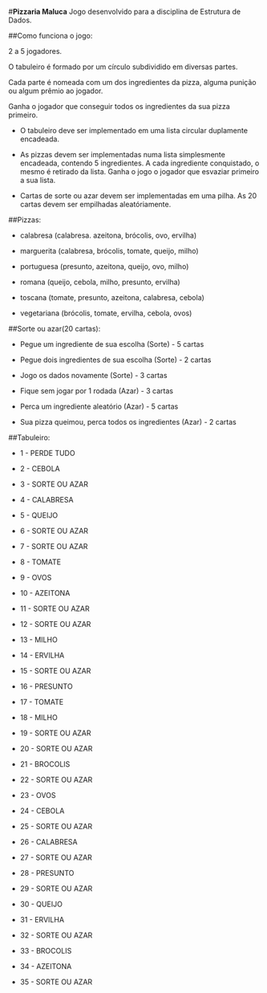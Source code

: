 #**Pizzaria Maluca**
  Jogo desenvolvido para a disciplina de Estrutura de Dados.

##Como funciona o jogo: 

  2 a 5 jogadores. 
  
  O tabuleiro é formado por um círculo subdividido em diversas partes.
  
  Cada parte é nomeada com um dos ingredientes da pizza, alguma punição ou algum prêmio ao jogador.
  
  Ganha o jogador que conseguir todos os ingredientes da sua pizza primeiro.
  
  - O tabuleiro deve ser implementado em uma lista circular duplamente encadeada.

  - As pizzas devem ser implementadas numa lista simplesmente encadeada, contendo 5 ingredientes. A cada ingrediente conquistado, o mesmo é retirado da lista. Ganha o jogo o jogador que esvaziar primeiro a sua lista.

  - Cartas de sorte ou azar devem ser implementadas em uma pilha. As 20 cartas devem ser empilhadas aleatóriamente.

##Pizzas:
  
  - calabresa (calabresa. azeitona, brócolis, ovo, ervilha)
  
  - marguerita (calabresa, brócolis, tomate, queijo, milho)
  
  - portuguesa (presunto, azeitona, queijo, ovo, milho)
  
  - romana (queijo, cebola, milho, presunto, ervilha)
  
  - toscana (tomate, presunto, azeitona, calabresa, cebola)
  
  - vegetariana (brócolis, tomate, ervilha, cebola, ovos)

##Sorte ou azar(20 cartas):

  - Pegue um ingrediente de sua escolha (Sorte) - 5 cartas
  
  - Pegue dois ingredientes de sua escolha (Sorte) - 2 cartas
  
  - Jogo os dados novamente (Sorte) - 3 cartas
  
  - Fique sem jogar por 1 rodada (Azar) - 3 cartas
  
  - Perca um ingrediente aleatório (Azar) - 5 cartas
  
  - Sua pizza queimou, perca todos os ingredientes (Azar) - 2 cartas
  
##Tabuleiro:
    
 - 1 - PERDE TUDO
    
 - 2 - CEBOLA
    
 - 3 - SORTE OU AZAR
    
 - 4 - CALABRESA
    
 - 5 - QUEIJO
    
 - 6 - SORTE OU AZAR 
    
 - 7 - SORTE OU AZAR
    
 - 8 - TOMATE
    
 - 9 - OVOS
    
 - 10 - AZEITONA
      
 - 11 - SORTE OU AZAR
    
 - 12 - SORTE OU AZAR
    
 - 13 - MILHO
    
 - 14 - ERVILHA
    
 - 15 - SORTE OU AZAR
    
 - 16 - PRESUNTO
    
 - 17 - TOMATE
    
 - 18 - MILHO
    
 - 19 - SORTE OU AZAR
    
 - 20 - SORTE OU AZAR
    
 - 21 - BROCOLIS
    
 - 22 - SORTE OU AZAR
    
 - 23 - OVOS
    
 - 24 - CEBOLA
   
 - 25 - SORTE OU AZAR
    
 - 26 - CALABRESA
   
 - 27 - SORTE OU AZAR
    
 - 28 - PRESUNTO
    
 - 29 - SORTE OU AZAR
    
 - 30 - QUEIJO
  
 - 31 - ERVILHA
    
 - 32 - SORTE OU AZAR
    
 - 33 - BROCOLIS
    
 - 34 - AZEITONA
    
 - 35 - SORTE OU AZAR
